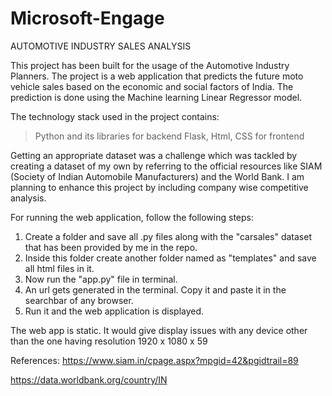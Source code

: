 # Microsoft-Engage

AUTOMOTIVE INDUSTRY SALES ANALYSIS

This project has been built for the usage of the Automotive Industry Planners. 
The project is a web application that predicts the future moto vehicle sales based on the economic 
and social factors of India. 
The prediction is done using the Machine learning Linear Regressor model.
 
The technology stack used in the project contains:
  >Python and its libraries for backend
  >Flask, Html, CSS for frontend

Getting an appropriate dataset was a challenge which was tackled by creating a dataset of my own by referring to the 
official resources like SIAM (Society of Indian Automobile Manufacturers) and the World Bank.
I am planning to enhance this project by including company wise competitive analysis.

For running the web application, follow the following steps:
1. Create a folder and save all .py files along with the "carsales" dataset that has been provided by me in the repo.
2. Inside this folder create another folder named as "templates" and save all html files in it.
3. Now run the "app.py" file in terminal.
4. An url gets generated in the terminal. Copy it and paste it in the searchbar of any browser.
5. Run it and the  web application is displayed.

The web app is static. It would give display issues with any device other than the one having resolution 1920 x 1080 x 59 

References:
https://www.siam.in/cpage.aspx?mpgid=42&pgidtrail=89

https://data.worldbank.org/country/IN
 
